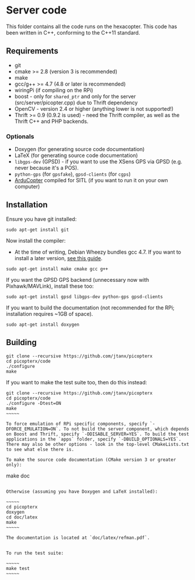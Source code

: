 Server code
=============
This folder contains all the code runs on the hexacopter. This code has been
written in C++, conforming to the C++11 standard.

## Requirements
* git
* cmake >= 2.8 (version 3 is recommended)
* make
* gcc/g++ >= 4.7 (4.8 or later is recommended)
* wiringPi (if compiling on the RPi)
* boost - only for `shared_ptr` and only for the server (src/server/picopter.cpp) due to Thrift dependency
* OpenCV - version 2.4 or higher (anything lower is not supported!)
* Thrift >= 0.9 (0.9.2 is used) - need the Thrift compiler, as well as the Thrift C++ and PHP backends.

### Optionals
* Doxygen (for generating source code documentation)
* LaTeX (for generating source code documentation)
* `libgps-dev` (GPSD) - if you want to use the XSens GPS via GPSD (e.g. never because it's a POS).
* `python-gps` (for `gpsfake`), `gpsd-clients` (for `cgps`)
* [ArduCopter](https://github.com/diydrones/ardupilot) compiled for SITL (if you want to run it on your own computer)

## Installation
Ensure you have git installed:

    sudo apt-get install git

Now install the compiler:
* At the time of writing, Debian Wheezy bundles gcc 4.7. If you want to install a later version, [see this guide](http://somewideopenspace.wordpress.com/2014/02/28/gcc-4-8-on-raspberry-pi-wheezy/).

~~~~~
sudo apt-get install make cmake gcc g++
~~~~~

If you want the GPSD GPS backend (unnecessary now with Pixhawk/MAVLink), install these too:

    sudo apt-get install gpsd libgps-dev python-gps gpsd-clients
	
If you want to build the documentation (not recommended for the RPi; installation requires ~1GB of space).

    sudo apt-get install doxygen
	
## Building

~~~~~
git clone --recursive https://github.com/jtanx/picopterx
cd picopterx/code
./configure
make
~~~~~ 

If you want to make the test suite too, then do this instead:

~~~~~~
git clone --recursive https://github.com/jtanx/picopterx
cd picopterx/code
./configure -Dtest=ON
make
~~~~~

To force emulation of RPi specific components, specify `-DFORCE_EMULATION=ON`. To not build the server component, which depends on Boost and Thrift, specify `-DDISABLE_SERVER=YES`. To build the test applications in the `apps` folder, specify `-DBUILD_OPTIONALS=YES`. There may also be other options - look in the top-level CMakeLists.txt to see what else there is.

To make the source code documentation (CMake version 3 or greater only):

~~~~~~
make doc
~~~~~~

Otherwise (assuming you have Doxygen and LaTeX installed):

~~~~~
cd picopterx
doxygen
cd doc/latex
make
~~~~~

The documentation is located at `doc/latex/refman.pdf`.


To run the test suite:

~~~~~
make test
~~~~~
